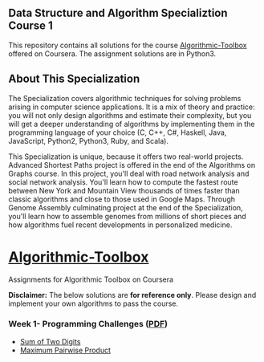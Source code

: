 ## Data Structure and Algorithm Specializtion Course 1
This repository contains all solutions for the course [Algorithmic-Toolbox](https://www.coursera.org/learn/algorithmic-toolbox) offered on Coursera. The assignment solutions are in Python3.
## About This Specialization

The Specialization covers algorithmic techniques for solving problems arising in computer science applications. It is a mix of theory and practice: you will not only design algorithms and estimate their complexity, but you will get a deeper understanding of algorithms by implementing them in the programming language of your choice (C, C++, C#, Haskell, Java, JavaScript, Python2, Python3, Ruby, and Scala).

This Specialization is unique, because it offers two real-world projects. Advanced Shortest Paths project is offered in the end of the Algorithms on Graphs course. In this project, you'll deal with road network analysis and social network analysis. You'll learn how to compute the fastest route between New York and Mountain View thousands of times faster than classic algorithms and close to those used in Google Maps. Through Genome Assembly culminating project at the end of the Specialization, you'll learn how to assemble genomes from millions of short pieces and how algorithms fuel recent developments in personalized medicine.

# [Algorithmic-Toolbox](https://www.coursera.org/learn/algorithmic-toolbox) </br>
Assignments for Algorithmic Toolbox on Coursera

**Disclaimer:** The below solutions are **for reference only**. Please design and implement your own algorithms to pass the course.

### Week 1- Programming Challenges ([PDF](/week1_programming_challenges/week1_programming_challenges.pdf))

- [Sum of Two Digits](/week1_programming_challenges/1_sum_of_two_digits/APlusB.py)
- [Maximum Pairwise Product](/week1_programming_challenges/2_maximum_pairwise_product/max_pairwise_product.py)



